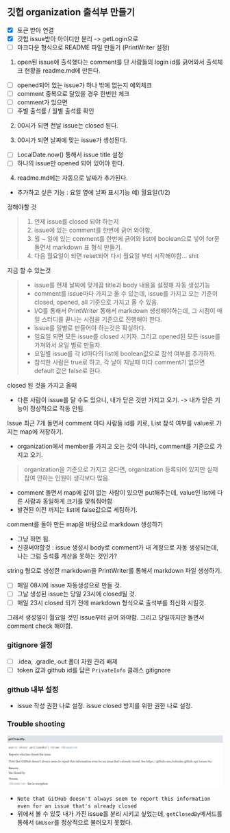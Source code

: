 
## 깃헙 organization 출석부 만들기

- [x] 토큰 받아 연결
- [x] 깃헙 issue받아 아이디만 분리 -> getLogin으로
- [ ] 마크다운 형식으로 README 파일 만들기 (PrintWriter 설정)

1. open된 issue에 출석했다는 comment를 단 사람들의 login id를 긁어와서 출석체크 현황을 readme.md에 만든다.
 - [ ] opened되어 있는 issue가 하나 밖에 없는지 예외체크
 - [ ] comment 중복으로 달았을 경우 한번만 체크
 - [ ] comment가 있으면 
 - [ ] 주별 출석률 / 월별 출석률 확인

2. 00시가 되면 전날 issue는 closed 된다.

3. 00시가 되면 날짜에 맞는 issue가 생성된다.
- [ ] LocalDate.now() 통해서 issue title 설정
- [ ] 하나의 issue만 opened 되어 있어야 한다.

4. readme.md에는 자동으로 날짜가 추가된다.


* 추가하고 싶은 기능 : 요일 옆에 날짜 표시기능 예) 월요일(1/2)

정해야할 것
> 1. 언제 issue를 closed 되야 하는지
> 2. issue에 있는 comment를 한번에 긁어 와야함,
> 3. 월 ~ 일에 있는 comment를 한번에 긁어와 list에 boolean으로 넣어 for문 돌면서 markdown 표 형식 만들기. 
> 4. 다음 월요일이 되면 reset되어 다시 월요일 부터 시작해야함... shit
> 

지금 할 수 있는것
> - issue를 현재 날짜에 맞게끔 title과 body 내용을 설정해 자동 생성기능
> - comment를 issue마다 가지고 올 수 있는데, issue를 가지고 오는 기준이 closed, opened, all 기준으로 가지고 올 수 있음.
> - I/O를 통해서 PrintWriter 통해서 markdown 생성해야하는데, 그 시점이 매일 스터디를 끝나는 시점을 기준으로 진행해야 한다.
> - issue를 일별로 만들어야 하는것은 확실하다. 
> - 일요일 되면 모든 issue를 closed 시키자. 그리고 opened된 모든 issue를 가져와서 요일 별로 만들자.
> - 요일별 issue를 각 id마다의 list에 boolean값으로 참석 여부를 추가하자.
> - 참석한 사람은 true로 하고, 각 날이 지날때 마다 comment가 없으면 default 값은 false로 한다.


closed 된 것을 가지고 올때
 - 다른 사람이 issue를 달 수도 있으니, 내가 닫은 것만 가지고 오기. -> 내가 닫은 기능이 정상적으로 작동 안됨.

Issue 최근 7개 돌면서 comment 마다 사람들 id를 키로, List<boolean> 참석 여부를 value로 가지는 map에 저장하기.
 - organization에서 member를 가지고 오는 것이 아니라, comment를 기준으로 가지고 오기.
 > organization을 기준으로 가지고 온다면, organization 등록되어 있지만 실제 참여 안하는 인원이 생각보다 많음.
 - comment 돌면서 map에 값이 없는 사람이 있으면 put해주는데, value인 list에 다른 사람과 동일하게 크기를 맞춰줘야함
 - 발견된 이전 까지는 list에 false값으로 세팅하기.

comment를 돌아 만든 map을 바탕으로 markdown 생성하기
 - 그냥 하면 됨.
 - 신경써야할것 : issue 생성시 body로 comment가 내 계정으로 자동 생성되는데, 나는 그럼 출석률 계산을 못하는 것인가?

string 형으로 생성한 markdown을 PrintWriter를 통해서 markdown 파일 생성하기.

 - [ ] 매일 08시에 issue 자동생성으로 만들 것.
 - [ ] 그날 생성된 issue는 당일 23시에 closed될 것.
 - [ ] 매일 23시 closed 되기 전에 markdown 형식으로 출석부를 최신화 시킬것.

그래서 생성일이 월요일 것인 issue부터 긁어 와야함. 
그리고 당일까지만 돌면서 comment check 해야함.

### gitignore 설정
 - [ ] .idea, .gradle, out 폴더 자원 관리 배제 
 - [ ] token 값과 github id를 담은 `PrivateInfo` 클래스 gitignore

### github 내부 설정
 - issue 작성 권한 나로 설정. issue closed 방지를 위한 권한 나로 설정.

### Trouble shooting 
![getClosedByMethod](img/getClosedByMethod.png)
 - `Note that GitHub doesn't always seem to report this information even for an issue that's already closed`
 - 위에서 볼 수 있듯 내가 가진 issue를 분리 시키고 싶었는데, `getClosedBy`메서드를 통해서 `GHUser`를 정상적으로 불러오지 못했다.




